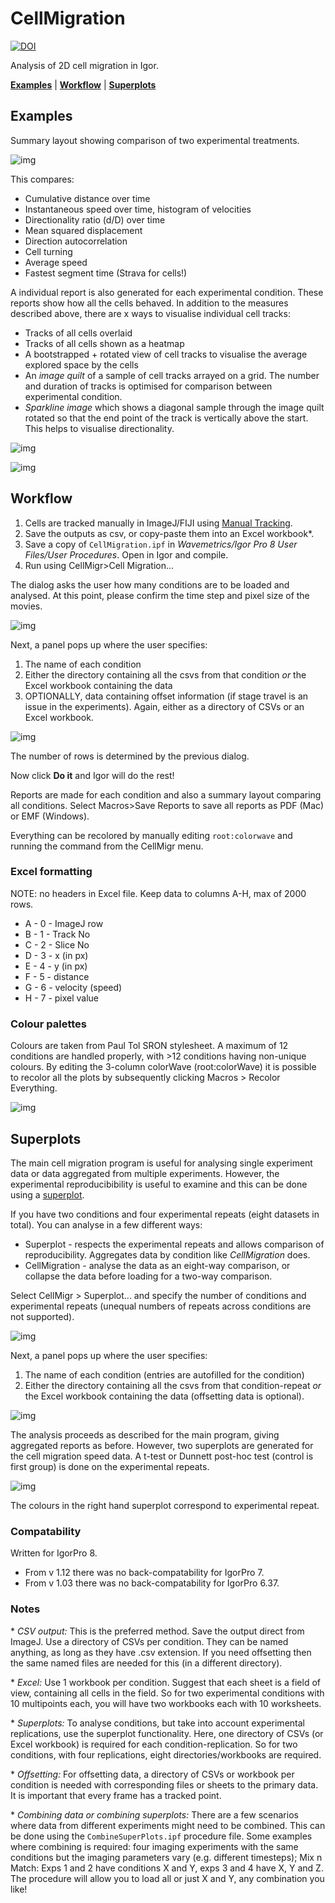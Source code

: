 # CellMigration

[![DOI](https://zenodo.org/badge/DOI/10.5281/zenodo.4850277.svg)](https://doi.org/10.5281/zenodo.4850277)

Analysis of 2D cell migration in Igor.

[**Examples**](#Examples) | [**Workflow**](#Workflow) | [**Superplots**](#Superplots)

## Examples

Summary layout showing comparison of two experimental treatments.

![img](img/summaryLayout.png?raw=true "image")

This compares:

* Cumulative distance over time
* Instantaneous speed over time, histogram of velocities
* Directionality ratio (d/D) over time
* Mean squared displacement
* Direction autocorrelation
* Cell turning
* Average speed
* Fastest segment time (Strava for cells!)

A individual report is also generated for each experimental condition. These reports show how all the cells behaved. In addition to the measures described above, there are x ways to visualise individual cell tracks:

* Tracks of all cells overlaid
* Tracks of all cells shown as a heatmap
* A bootstrapped + rotated view of cell tracks to visualise the average explored space by the cells
* An _image quilt_ of a sample of cell tracks arrayed on a grid. The number and duration of tracks is optimised for comparison between experimental condition.
* _Sparkline image_ which shows a diagonal sample through the image quilt rotated so that the end point of the track is vertically above the start. This helps to visualise directionality.

![img](img/Ctrl_layout.png?raw=true "image")

![img](img/Ctrl_layout2.png?raw=true "image")


## Workflow

1. Cells are tracked manually in ImageJ/FIJI using [Manual Tracking](http://rsbweb.nih.gov/ij/plugins/track/track.html).
2. Save the outputs as csv, or copy-paste them into an Excel workbook*.
3. Save a copy of `CellMigration.ipf` in *Wavemetrics/Igor Pro 8 User Files/User Procedures*. Open in Igor and compile.
4. Run using CellMigr>Cell Migration...

The dialog asks the user how many conditions are to be loaded and analysed. At this point, please confirm the time step and pixel size of the movies.

![img](img/ss_specify.png?raw=true "image")

Next, a panel pops up where the user specifies:

1. The name of each condition
2. Either the directory containing all the csvs from that condition *or* the Excel workbook containing the data
3. OPTIONALLY, data containing offset information (if stage travel is an issue in the experiments). Again, either as a directory of CSVs or an Excel workbook.

![img](img/ss_filepicker.png?raw=true "image")

The number of rows is determined by the previous dialog.

Now click **Do it** and Igor will do the rest!

Reports are made for each condition and also a summary layout comparing all conditions. Select Macros>Save Reports to save all reports as PDF (Mac) or EMF (Windows).

Everything can be recolored by manually editing `root:colorwave` and running the command from the CellMigr menu.

### Excel formatting

NOTE: no headers in Excel file. Keep data to columns A-H, max of 2000 rows.

* A - 0 - ImageJ row
* B - 1 - Track No
* C - 2 - Slice No
* D - 3 - x (in px)
* E - 4 - y (in px)
* F - 5 - distance
* G - 6 - velocity (speed)
* H - 7 - pixel value

### Colour palettes
Colours are taken from Paul Tol SRON stylesheet. A maximum of 12 conditions are handled properly, with >12 conditions having non-unique colours. By editing the 3-column colorWave (root:colorWave) it is possible to recolor all the plots by subsequently clicking Macros > Recolor Everything.

![img](img/colorPlot.png?raw=true "image")

## Superplots
The main cell migration program is useful for analysing single experiment data or data aggregated from multiple experiments. However, the experimental reproducibibility is useful to examine and this can be done using a [superplot](https://doi.org/10.1083/jcb.202001064).

If you have two conditions and four experimental repeats (eight datasets in total). You can analyse in a few different ways:

- Superplot - respects the experimental repeats and allows comparison of reproducibility. Aggregates data by condition like _CellMigration_ does.
- CellMigration - analyse the data as an eight-way comparison, or collapse the data before loading for a two-way comparison.

Select CellMigr > Superplot... and specify the number of conditions and experimental repeats (unequal numbers of repeats across conditions are not supported).

![img](img/sp_specify.png?raw=true "image")

Next, a panel pops up where the user specifies:

1. The name of each condition (entries are autofilled for the condition)
2. Either the directory containing all the csvs from that condition-repeat *or* the Excel workbook containing the data (offsetting data is optional).

![img](img/sp_filepicker.png?raw=true "image")

The analysis proceeds as described for the main program, giving aggregated reports as before. However, two superplots are generated for the cell migration speed data. A t-test or Dunnett post-hoc test (control is first group) is done on the experimental repeats.

![img](img/superplot.png?raw=true "image")

The colours in the right hand superplot correspond to experimental repeat.

### Compatability
Written for IgorPro 8.

- From v 1.12 there was no back-compatability for IgorPro 7.
- From v 1.03 there was no back-compatability for IgorPro 6.37.

### Notes
\* *CSV output:* This is the preferred method. Save the output direct from ImageJ. Use a directory of CSVs per condition. They can be named anything, as long as they have .csv extension. If you need offsetting then the same named files are needed for this (in a different directory).

\*  *Excel:* Use 1 workbook per condition. Suggest that each sheet is a field of view, containing all cells in the field. So for two experimental conditions with 10 multipoints each, you will have two workbooks each with 10 worksheets.

\* *Superplots:* To analyse conditions, but take into account experimental replications, use the superplot functionality. Here, one directory of CSVs (or Excel workbook) is required for each condition-replication. So for two conditions, with four replications, eight directories/workbooks are required.

\*  *Offsetting:* For offsetting data, a directory of CSVs or workbook per condition is needed with corresponding files or sheets to the primary data. It is important that every frame has a tracked point.

\* *Combining data or combining superplots:* There are a few scenarios where data from different experiments might need to be combined. This can be done using the `CombineSuperPlots.ipf` procedure file. Some examples where combining is required: four imaging experiments with the same conditions but the imaging parameters vary (e.g. different timesteps); Mix n Match: Exps 1 and 2 have conditions X and Y, exps 3 and 4 have X, Y and Z. The procedure will allow you to load all or just X and Y, any combination you like!